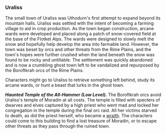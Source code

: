 ### Uraliss

The small town of Uraliss was Uthodurn's first attempt to expand beyond its mountain halls. Uraliss was settled with the intent of becoming a farming village to aid in crop production. As the town began construction, arcane wards were developed and placed along a patch of snow-covered field at the base of the Flotket Alps. The wards were designed to slowly melt the snow and hopefully help develop the area into farmable land. However, the town was beset by orcs and other threats from the Rime Plains, and the town's hopes were further crushed when the land beneath the snow was found to be rocky and untillable. The settlement was quickly abandoned and is now a crumbling ghost town left to be vandalized and repurposed by the Boroftkrah orcs of the Rime Plains.

Characters might go to Uraliss to retrieve something left behind, study its arcane wards, or hunt a beast that lurks in the ghost town.

_**Haunted Temple of the All-Hammer (Low Level).**_ The Boroftkrah orcs avoid Uraliss's temple of Moradin at all costs. The temple is filled with specters of dwarves and elves captured by a high priest who went mad and locked her congregation in the temple during the final orc raid. All her victims starved to death, as did the priest herself, who became a [wraith](https://www.dndbeyond.com/monsters/wraith). The characters could come to this building to find a lost treasure of Moradin, or to escape other threats as they pass through the ruined town.